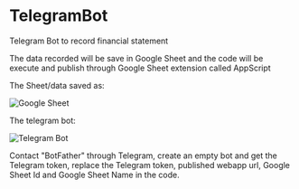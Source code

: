 # TelegramBot
Telegram Bot to record financial statement

The data recorded will be save in Google Sheet and the code will be execute and publish through Google Sheet extension called AppScript

The Sheet/data saved as: 

![Google Sheet](https://user-images.githubusercontent.com/53967791/159822873-e50bb3d3-3b01-4d73-99e3-ba4c576a54d3.PNG)

The telegram bot: 

![Telegram Bot](https://user-images.githubusercontent.com/53967791/159822929-97c0a993-475b-4dc4-9cf3-7eb4543d13b4.PNG)


Contact "BotFather" through Telegram, create an empty bot and get the Telegram token, replace the Telegram token, published webapp url, Google Sheet Id and Google Sheet Name in the code.

